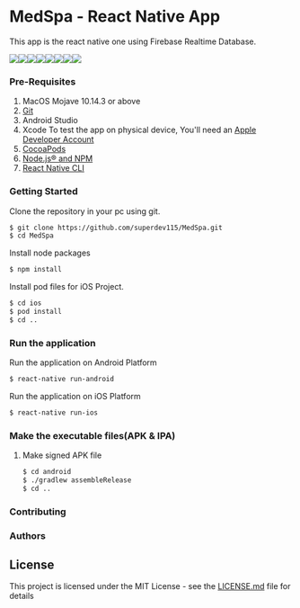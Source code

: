 # MedSpa - React Native App

This app is the react native one using Firebase Realtime Database.

![](https://res.cloudinary.com/ddyyw1ytz/image/upload/c_fit,w_220/v1576924022/MedSpa/screenshot-01_phnt0h.jpg)![](https://res.cloudinary.com/ddyyw1ytz/image/upload/c_fit,w_220/v1576924022/MedSpa/screenshot-02_akvbtj.jpg)![](https://res.cloudinary.com/ddyyw1ytz/image/upload/c_fit,w_220/v1576924022/MedSpa/screenshot-03_zofwob.jpg)![](https://res.cloudinary.com/ddyyw1ytz/image/upload/c_fit,w_220/v1576924022/MedSpa/screenshot-04_vhiowr.jpg)![](https://res.cloudinary.com/ddyyw1ytz/image/upload/c_fit,w_250/v1576924022/MedSpa/screenshot-05_pvfsic.jpg)![](https://res.cloudinary.com/ddyyw1ytz/image/upload/c_fit,w_250/v1576924022/MedSpa/screenshot-06_dxry0r.jpg)![](https://res.cloudinary.com/ddyyw1ytz/image/upload/c_fit,w_250/v1576924022/MedSpa/screenshot-07_qo1178.jpg)![](https://res.cloudinary.com/ddyyw1ytz/image/upload/c_fit,w_250/v1576924022/MedSpa/screenshot-08_equld6.jpg)

### Pre-Requisites
1. MacOS Mojave 10.14.3 or above
1. [Git](https://git-scm.com/)
1. Android Studio
1. Xcode
   To test the app on physical device, You'll need an [Apple Developer Account](https://developer.apple.com/)
1. [CocoaPods](https://cocoapods.org)
1. [Node.js® and NPM](https://treehouse.github.io/installation-guides/mac/node-mac.html)
1. [React Native CLI](https://facebook.github.io/react-native/docs/getting-started)

### Getting Started

Clone the repository in your pc using git.
```sh
$ git clone https://github.com/superdev115/MedSpa.git
$ cd MedSpa
```
Install node packages
```sh
$ npm install
```
Install pod files for iOS Project.
```sh
$ cd ios
$ pod install
$ cd ..
```

### Run the application
Run the application on Android Platform
```sh
$ react-native run-android
```
Run the application on iOS Platform
```sh
$ react-native run-ios
```

### Make the executable files(APK & IPA)
1. Make signed APK file
    ```sh
    $ cd android
    $ ./gradlew assembleRelease
    $ cd ..
    ```

### Contributing

### Authors

## License
This project is licensed under the MIT License - see the [LICENSE.md](LICENSE.md) file for details

